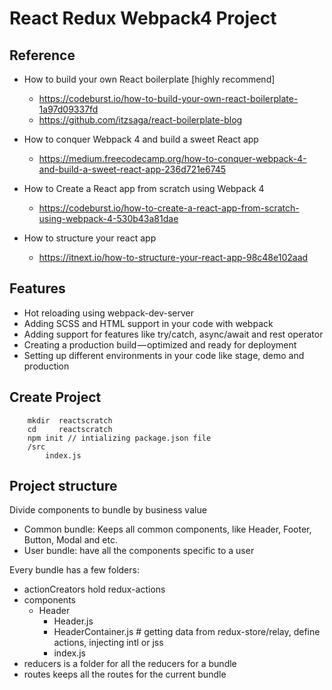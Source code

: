 # React Redux Webpack4 Project

## Reference
- How to build your own React boilerplate [highly recommend]
    - https://codeburst.io/how-to-build-your-own-react-boilerplate-1a97d09337fd
    - https://github.com/itzsaga/react-boilerplate-blog

- How to conquer Webpack 4 and build a sweet React app
    - https://medium.freecodecamp.org/how-to-conquer-webpack-4-and-build-a-sweet-react-app-236d721e6745

- How to Create a React app from scratch using Webpack 4
    - https://codeburst.io/how-to-create-a-react-app-from-scratch-using-webpack-4-530b43a81dae    

- How to structure your react app 
    - https://itnext.io/how-to-structure-your-react-app-98c48e102aad

## Features
- Hot reloading using webpack-dev-server
- Adding SCSS and HTML support in your code with webpack
- Adding support for features like try/catch, async/await and rest operator
- Creating a production build — optimized and ready for deployment
- Setting up different environments in your code like stage, demo and production

## Create Project
```
    mkdir  reactscratch
    cd     reactscratch
    npm init // intializing package.json file
    /src
        index.js
```

## Project structure
Divide components to bundle by business value 
- Common bundle: Keeps all common components, like Header, Footer, Button, Modal and etc.
- User bundle: have all the components specific to a user

Every bundle has a few folders:
- actionCreators hold redux-actions
- components
    - Header
        - Header.js
        - HeaderContainer.js # getting data from redux-store/relay, define actions, injecting intl or jss
        - index.js
- reducers is a folder for all the reducers for a bundle
- routes keeps all the routes for the current bundle



